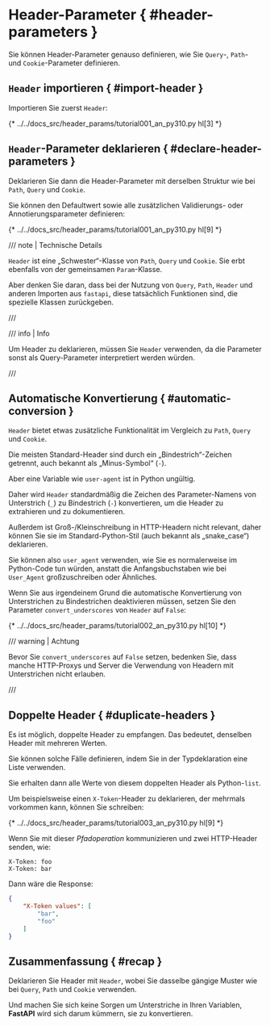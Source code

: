 # Header-Parameter { #header-parameters }

Sie können Header-Parameter genauso definieren, wie Sie `Query`-, `Path`- und `Cookie`-Parameter definieren.

## `Header` importieren { #import-header }

Importieren Sie zuerst `Header`:

{* ../../docs_src/header_params/tutorial001_an_py310.py hl[3] *}

## `Header`-Parameter deklarieren { #declare-header-parameters }

Deklarieren Sie dann die Header-Parameter mit derselben Struktur wie bei `Path`, `Query` und `Cookie`.

Sie können den Defaultwert sowie alle zusätzlichen Validierungs- oder Annotierungsparameter definieren:

{* ../../docs_src/header_params/tutorial001_an_py310.py hl[9] *}

/// note | Technische Details

`Header` ist eine „Schwester“-Klasse von `Path`, `Query` und `Cookie`. Sie erbt ebenfalls von der gemeinsamen `Param`-Klasse.

Aber denken Sie daran, dass bei der Nutzung von `Query`, `Path`, `Header` und anderen Importen aus `fastapi`, diese tatsächlich Funktionen sind, die spezielle Klassen zurückgeben.

///

/// info | Info

Um Header zu deklarieren, müssen Sie `Header` verwenden, da die Parameter sonst als Query-Parameter interpretiert werden würden.

///

## Automatische Konvertierung { #automatic-conversion }

`Header` bietet etwas zusätzliche Funktionalität im Vergleich zu `Path`, `Query` und `Cookie`.

Die meisten Standard-Header sind durch ein „Bindestrich“-Zeichen getrennt, auch bekannt als „Minus-Symbol“ (`-`).

Aber eine Variable wie `user-agent` ist in Python ungültig.

Daher wird `Header` standardmäßig die Zeichen des Parameter-Namens von Unterstrich (`_`) zu Bindestrich (`-`) konvertieren, um die Header zu extrahieren und zu dokumentieren.

Außerdem ist Groß-/Klein­schrei­bung in HTTP-Headern nicht relevant, daher können Sie sie im Standard-Python-Stil (auch bekannt als „snake_case“) deklarieren.

Sie können also `user_agent` verwenden, wie Sie es normalerweise im Python-Code tun würden, anstatt die Anfangsbuchstaben wie bei `User_Agent` großzuschreiben oder Ähnliches.

Wenn Sie aus irgendeinem Grund die automatische Konvertierung von Unterstrichen zu Bindestrichen deaktivieren müssen, setzen Sie den Parameter `convert_underscores` von `Header` auf `False`:

{* ../../docs_src/header_params/tutorial002_an_py310.py hl[10] *}

/// warning | Achtung

Bevor Sie `convert_underscores` auf `False` setzen, bedenken Sie, dass manche HTTP-Proxys und Server die Verwendung von Headern mit Unterstrichen nicht erlauben.

///

## Doppelte Header { #duplicate-headers }

Es ist möglich, doppelte Header zu empfangen. Das bedeutet, denselben Header mit mehreren Werten.

Sie können solche Fälle definieren, indem Sie in der Typdeklaration eine Liste verwenden.

Sie erhalten dann alle Werte von diesem doppelten Header als Python-`list`.

Um beispielsweise einen `X-Token`-Header zu deklarieren, der mehrmals vorkommen kann, können Sie schreiben:

{* ../../docs_src/header_params/tutorial003_an_py310.py hl[9] *}

Wenn Sie mit dieser *Pfadoperation* kommunizieren und zwei HTTP-Header senden, wie:

```
X-Token: foo
X-Token: bar
```

Dann wäre die Response:

```JSON
{
    "X-Token values": [
        "bar",
        "foo"
    ]
}
```

## Zusammenfassung { #recap }

Deklarieren Sie Header mit `Header`, wobei Sie dasselbe gängige Muster wie bei `Query`, `Path` und `Cookie` verwenden.

Und machen Sie sich keine Sorgen um Unterstriche in Ihren Variablen, **FastAPI** wird sich darum kümmern, sie zu konvertieren.
